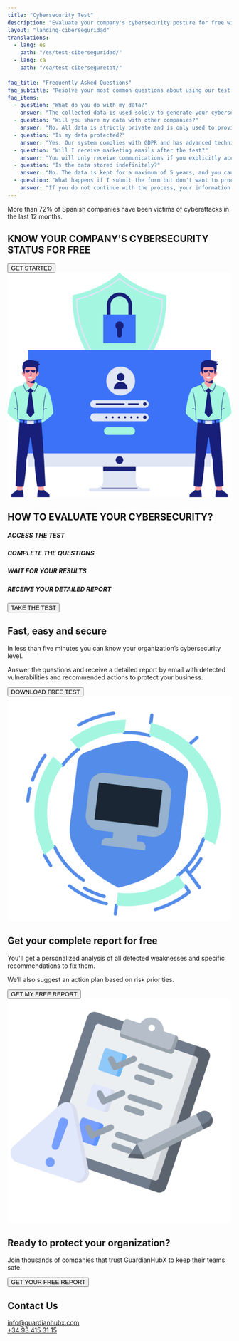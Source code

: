 ```yaml
---
title: "Cybersecurity Test"
description: "Evaluate your company's cybersecurity posture for free with GuardianHubX."
layout: "landing-ciberseguridad"
translations:
  - lang: es
    path: "/es/test-ciberseguridad/"
  - lang: ca
    path: "/ca/test-ciberseguretat/"

faq_title: "Frequently Asked Questions"
faq_subtitle: "Resolve your most common questions about using our test and data protection."
faq_items:
  - question: "What do you do with my data?"
    answer: "The collected data is used solely to generate your cybersecurity report. We do not share it with third parties or use it for other purposes."
  - question: "Will you share my data with other companies?"
    answer: "No. All data is strictly private and is only used to provide you with the requested service."
  - question: "Is my data protected?"
    answer: "Yes. Our system complies with GDPR and has advanced technical measures to ensure the security of your personal data."
  - question: "Will I receive marketing emails after the test?"
    answer: "You will only receive communications if you explicitly accept them. There is no automatic subscription to newsletters during the test."
  - question: "Is the data stored indefinitely?"
    answer: "No. The data is kept for a maximum of 5 years, and you can request its deletion at any time by writing to <a href='mailto:info@guardianhubx.com'>info@guardianhubx.com</a>."
  - question: "What happens if I submit the form but don't want to proceed?"
    answer: "If you do not continue with the process, your information will remain active for 7 days and will then be automatically deleted."
---
```


<!-- Hero Section -->
<section class="landing-hero-section">
  <div class="container">
    <div class="row align-items-center">
      <div class="col-lg-6 landing-fade-in">
        <p class="landing-hero-subtitle">
          More than <span class="highlight-circle">72%</span> of Spanish companies have been victims of cyberattacks in the last 12 months.
        </p>
        <h1 class="landing-hero-title">KNOW YOUR COMPANY'S CYBERSECURITY STATUS FOR FREE</h1>
        <button onclick="window.location='https://guardianhubx.com/en/test'"  class="landing-btn landing-btn-primary">
          GET STARTED <i class="fas fa-arrow-right landing-arrow-soft-green"></i>
        </button>
      </div>
      <div class="col-lg-6 text-center landing-slide-in-right">
        <div class="landing-hero-img-wrapper">
          <img src="/img/test-1.svg" alt="Cybersecurity Test Monitor" class="img-fluid">
        </div>
      </div>
    </div>
  </div>
</section>

<!-- Steps Section -->
<section class="landing-steps-section py-5">
  <div class="container text-center">
    <h2 class="landing-cta-title landing-fade-in mb-5">HOW TO EVALUATE YOUR CYBERSECURITY?</h2>
    <div class="d-flex flex-wrap justify-content-center steps-visual-container">
      <div class="step-card landing-fade-in">
        <div class="step-icon-wrapper bg-1"><i class="fas fa-mouse-pointer step-icon"></i></div>
        <h5 class="step-title">ACCESS THE TEST</h5>
      </div>
      <div class="step-card landing-fade-in">
        <div class="step-icon-wrapper bg-2"><i class="fa-regular fa-check-square step-icon"></i></div>
        <h5 class="step-title">COMPLETE THE QUESTIONS</h5>
      </div>
      <div class="step-card landing-fade-in">
        <div class="step-icon-wrapper bg-3"><i class="fa-regular fa-clock step-icon"></i></div>
        <h5 class="step-title">WAIT FOR YOUR RESULTS</h5>
      </div>
      <div class="step-card landing-fade-in">
        <div class="step-icon-wrapper bg-4"><i class="fa-regular fa-envelope step-icon"></i></div>
        <h5 class="step-title">RECEIVE YOUR DETAILED REPORT</h5>
      </div>
    </div>
    <button onclick="location.href='https://guardianhubx.com/en/test'"  class="landing-btn landing-btn-primary mt-5 landing-fade-in">
      TAKE THE TEST <i class="fas fa-arrow-right landing-arrow-soft-green"></i>
    </button>
  </div>
</section>

<!-- Main Section -->
<section class="landing-section">
  <div class="container">
    <div class="row align-items-center">
      <div class="col-lg-8 landing-slide-in-left">
        <h2 class="landing-section-title text-start">Fast, easy and secure</h2>
        <p class="mb-3 landing-text-muted">In less than five minutes you can know your organization’s cybersecurity level.</p>
        <p class="mb-3 landing-text-muted">Answer the questions and receive a detailed report by email with detected vulnerabilities and recommended actions to protect your business.</p>
        <button onclick="window.location='https://guardianhubx.com/en/test'"  class="landing-btn landing-btn-primary mt-3">
          DOWNLOAD FREE TEST <i class="fas fa-angle-double-right arrow-soft-green"></i>
        </button>
      </div>
      <div class="col-lg-4 text-center landing-slide-in-right">
        <img src="/img/test-2.svg" alt="Checklist Cybersecurity" class="img-fluid landing-training-img">
      </div>
    </div>
  </div>
</section>

<!-- Results Section -->
<section class="landing-section">
  <div class="container">
    <div class="row align-items-center">
      <div class="col-lg-8 landing-slide-in-left order-1 order-md-2">
        <h2 class="landing-section-title text-start">Get your complete report <span class="green-pastel">for free</span></h2>
        <p class="mb-3 landing-text-muted">You'll get a personalized analysis of all detected weaknesses and specific recommendations to fix them.</p>
        <p class="mb-3 landing-text-muted">We’ll also suggest an action plan based on risk priorities.</p>
        <button onclick="window.location='https://guardianhubx.com/en/test'"  class="landing-btn landing-btn-primary">
          GET MY FREE REPORT <i class="fas fa-angle-double-right arrow-soft-green"></i>
        </button>
      </div>
      <div class="col-lg-4 text-center landing-slide-in-right order-2 order-md-1">
        <img src="/img/test-3.svg" alt="Cybersecurity Report" class="img-fluid landing-training-img">
      </div>
    </div>
  </div>
</section>

<!-- CTA Final -->
<section class="landing-cta-section py-5">
  <div class="container text-center">
    <h2 class="landing-cta-title landing-fade-in">Ready to protect your organization?</h2>
    <p class="landing-cta-subtitle landing-fade-in">Join thousands of companies that trust GuardianHubX to keep their teams safe.</p>
    <button onclick="window.location='https://guardianhubx.com/en/test'"  class="landing-btn landing-btn-primary">
      GET YOUR FREE REPORT <i class="fas fa-angle-double-right arrow-soft-green"></i>
    </button>
  </div>
</section>

<!-- Contact Section -->
<section class="landing-contact-section py-5">
  <div class="container">
    <h2 class="landing-section-title text-center mb-4">Contact Us</h2>
    <div class="row justify-content-md-center mb-5">
      <div class="col-12 col-md-4 d-flex align-items-center justify-content-start mb-3">
        <i class="fas fa-envelope fa-2x landing-text-primary me-3"></i>
        <a href="mailto:info@guardianhubx.com" class="landing-text-muted fs-5">info@guardianhubx.com</a>
      </div>
      <div class="col-12 col-md-4 d-flex align-items-center justify-content-start mb-3">
        <i class="fas fa-phone fa-2x landing-text-primary me-3"></i>
        <a href="tel:+34934153115" class="landing-text-muted fs-5">+34 93 415 31 15</a>
      </div>
    </div>
  </div>
</section>